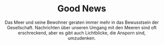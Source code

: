 ---
title: Good News
subtitle: >-
    Das Meer und seine Bewohner geraten immer mehr in das Bewusstsein der Gesellschaft.
    Nachrichten über unseren Umgang mit den Meeren sind oft erschreckend, aber es gibt auch Lichtblicke, die Ansporn sind, umzudenken.
image: https://www.deepwave.org/wp-content/uploads/2018/10/1_News.jpg
overlay: rgba(16,37,68,0.54)
order: 1
---